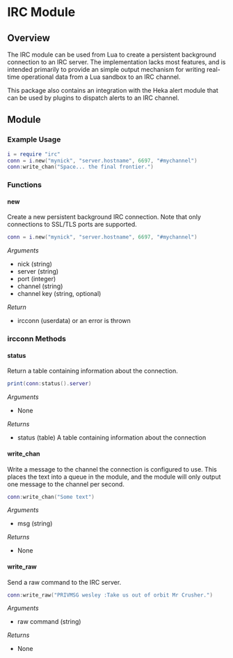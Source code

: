 # IRC Module

## Overview

The IRC module can be used from Lua to create a persistent background connection to
an IRC server. The implementation lacks most features, and is intended primarily
to provide an simple output mechanism for writing real-time operational data from
a Lua sandbox to an IRC channel.

This package also contains an integration with the Heka alert module that can be used
by plugins to dispatch alerts to an IRC channel.

## Module

### Example Usage

```lua
i = require "irc"
conn = i.new("mynick", "server.hostname", 6697, "#mychannel")
conn:write_chan("Space... the final frontier.")
```

### Functions

#### new

Create a new persistent background IRC connection. Note that only connections to
SSL/TLS ports are supported.

```lua
conn = i.new("mynick", "server.hostname", 6697, "#mychannel")
```

*Arguments*
* nick (string)
* server (string)
* port (integer)
* channel (string)
* channel key (string, optional)

*Return*
* ircconn (userdata) or an error is thrown

### ircconn Methods

#### status

Return a table containing information about the connection.

```lua
print(conn:status().server)
```

*Arguments*
* None

*Returns*
* status (table) A table containing information about the connection

#### write_chan

Write a message to the channel the connection is configured to use. This places the
text into a queue in the module, and the module will only output one message to the
channel per second.

```lua
conn:write_chan("Some text")
```

*Arguments*
* msg (string)

*Returns*
* None

#### write_raw

Send a raw command to the IRC server.

```lua
conn:write_raw("PRIVMSG wesley :Take us out of orbit Mr Crusher.")
```

*Arguments*
* raw command (string)

*Returns*
* None
